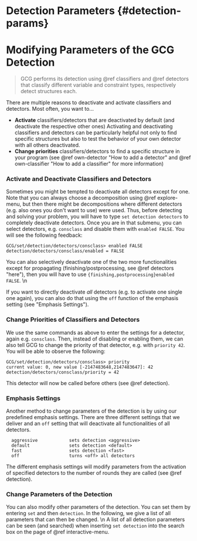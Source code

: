 # Detection Parameters {#detection-params}
# Modifying Parameters of the GCG Detection 
> GCG performs its detection using @ref classifiers and @ref detectors that
> classify different variable and constraint types, respectively detect structures each.

There are multiple reasons to deactivate and activate classifiers and detectors.
Most often, you want to...
  * **Activate** classifiers/detectors that are deactivated by default (and deactivate the respective other ones)
  Activating and deactivating classifiers and detectors can be particularly helpful not only to find specific structures 
  but also to test the behavior of your own detector with all others deactivated.
  * **Change priorities** classifiers/detectors to find a specific structure in your program
  (see @ref own-detector "How to add a detector" and @ref own-classifier "How to add a classifier" for more information)

### Activate and Deactivate Classifiers and Detectors
Sometimes you might be tempted to deactivate all detectors except for one. Note that you can always choose a decomposition
using @ref explore-menu, but then there might be decompositions where different detectors (e.g. also ones you don't want to use) were used. Thus, before detecting and solving your problem, you will have to type `set detection detectors` to completely
deactivate detectors. Once you are in that submenu, you can select detectors, e.g. `consclass` and disable them with `enabled FALSE`.
You will see the following feedback:
```
GCG/set/detection/detectors/consclass> enabled FALSE
detection/detectors/consclass/enabled = FALSE
```
You can also selectively deactivate one of the two more functionalities except for propagating 
(finishing/postprocessing, see @ref detectors "here"), then you will have to use
`{finishing,postprocessing}enabled FALSE`. \n

If you want to directly deactivate _all_ detectors (e.g. to activate one single one again), 
you can also do that using the `off` function of the emphasis setting (see "Emphasis Settings").

### Change Priorities of Classifiers and Detectors
We use the same commands as above to enter the settings for a detector, again e.g. `consclass`. Then, instead of disabling or enabling
them, we can also tell GCG to change the priority of that detector, e.g. with `priority 42`. You will be able to observe the following:
```
GCG/set/detection/detectors/consclass> priority
current value: 0, new value [-2147483648,2147483647]: 42
detection/detectors/consclass/priority = 42
```
This detector will now be called before others (see @ref detection).

### Emphasis Settings
Another method to change parameters of the detection is by using our predefined emphasis settings. 
There are three different settings that we deliver and an `off` setting that will deactivate all functionalities
of all detectors.
```
  aggressive            sets detection <aggressive>
  default               sets detection <default>
  fast                  sets detection <fast>
  off                   turns <off> all detectors
```
The different emphasis settings will modify parameters from the activation of specified detectors to the number of rounds they are called (see @ref detection).

### Change Parameters of the Detection
You can also modify other parameters of the detection. 
You can set them by entering `set` and then `detection`. 
In the following, we give a list of all parameters that can then be changed.
\n
A list of all detection parameters can be seen (and searched) when inserting `set detection` into the search box on the page of @ref interactive-menu.